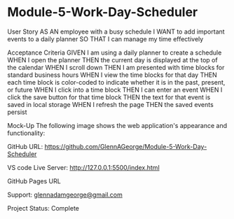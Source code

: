 # Module-5-Work-Day-Scheduler

User Story
AS AN employee with a busy schedule
I WANT to add important events to a daily planner
SO THAT I can manage my time effectively


Acceptance Criteria
GIVEN I am using a daily planner to create a schedule
WHEN I open the planner
THEN the current day is displayed at the top of the calendar
WHEN I scroll down
THEN I am presented with time blocks for standard business hours
WHEN I view the time blocks for that day
THEN each time block is color-coded to indicate whether it is in the past, present, or future
WHEN I click into a time block
THEN I can enter an event
WHEN I click the save button for that time block
THEN the text for that event is saved in local storage
WHEN I refresh the page
THEN the saved events persist

Mock-Up The following image shows the web application's appearance and functionality:

GitHub URL: https://github.com/GlennAGeorge/Module-5-Work-Day-Scheduler

VS code Live Server: http://127.0.0.1:5500/index.html

GitHub Pages URL 

Support: glennadamgeorge@gmail.com

Project Status: Complete